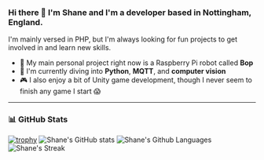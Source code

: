 ### Hi there 👋 I'm Shane and I'm a developer based in Nottingham, England.

I'm mainly versed in PHP, but I'm always looking for fun projects to get involved in and learn new skills.


- 🤖 My main personal project right now is a Raspberry Pi robot called **Bop**
- 🌱 I'm currently diving into **Python**, **MQTT**, and **computer vision**
- 🎮 I also enjoy a bit of Unity game development, though I never seem to finish any game I start 😱

---
### 📊 GitHub Stats
[![trophy](https://github-profile-trophy.vercel.app/?username=shane-chris-barker)](https://github.com/ryo-ma/github-profile-trophy)
![Shane's GitHub stats](https://github-readme-stats.vercel.app/api?username=shane-chris-barker&show_icons=true&theme=tokyonight)
![Shane's Github Languages](https://github-readme-stats.vercel.app/api/top-langs/?username=shane-chris-barker&layout=compact&theme=radical)
![Shane's Streak](https://streak-stats.demolab.com/?user=shane-chris-barker&theme=dark)
